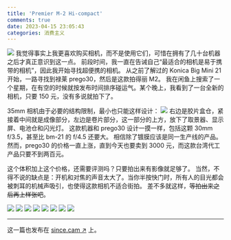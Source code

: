 ```yaml
---
title: 'Premier M-2 Hi-compact'
comments: true
date: 2023-04-15 23:05:43
categories: 消费主义
---
```

![](https://i04.cc/r/_DSC1838.jpeg)
我觉得事实上我更喜欢购买相机，而不是使用它们，可惜在拥有了几十台机器之后才真正意识到这一点。
前段时间，我一直在告诫自己“最适合的相机是易于携带的相机”，因此我开始寻找超便携的相机。
从之前了解过的 Konica Big Mini 21 开始，一路寻找到禄莱 prego30，然后是这款拍得丽 M2。
我在闲鱼上搜索了一个星期，在有空的时候就按发布时间排序碰运气。某个晚上，我看到了一台全新的相机，只要 150 元，没有多说就拍下了。

35mm 相机由于必要的结构限制，最小也只能这样设计：
![](https://i04.cc/r/_DSC1839.jpeg)
右边是胶片盒仓，紧接着中间就是成像部分，左边是卷片部分，这一部分的上方，放下了取景器、显示屏、电池仓和闪光灯。
这款机器和 prego30 设计一摸一样，包括这颗 30mm f/3.5，甚至比 bm-21 的 f/4.5 还要大。
相信除了镀膜应该是同一生产线的产品。然而，prego30 的价格一直上涨，直到今天也要卖到 3000 元，而这款台湾代工产品只要不到两百元。

这个体积加上这个价格，还需要评测吗？只要拍出来有影像就足够了。
当然，不得不说的缺点是：开机和对焦的声音太大了。当你半按快门时，所有人的目光都会被刺耳的机械声吸引，也使得这款相机不适合街拍。
差不多就这样，~~等拍出来之后再上样张吧~~。

![](https://i04.cc/r/premierm200005.JPG)
![](https://i04.cc/r/premierm200004.JPG)
![](https://i04.cc/r/premierm200008.JPG)
![](https://i04.cc/r/premierm200006.JPG)
![](https://i04.cc/r/premierm200007.JPG)
![](https://i04.cc/r/premierm200003.JPG)
![](https://i04.cc/r/premierm200002.JPG)
![](https://i04.cc/r/premierm200001.jpg)

---

这一篇也发布在 [since.cam ↗](https://since.cam/Premier_M-2/) 上。
